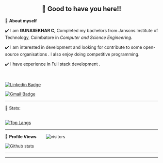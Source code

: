 <!-- README FILE CODE -->



<!-- WAKING HAND WITH GOOD TO HAVE YOU TEXT-->
<h2 align=center>👋 Good to have you here!!</h2>


<!--ABOUT ME CODE-->
🌱 **About myself**<br>

✔️ I am **GUNASEKHAR C**, Completed my bachelors from Jansons Institute of Technology, Coimbatore in *Computer and Science Engineering*. <br>

✔️ I am interested in development and looking for contribute to some open-source organisations . I also enjoy doing competitive programming. <br>

✔️ I have experience in Full stack development . <br>

<br>


<!-- SOCAIL MEDIA HANDLES -->
[![Linkedin Badge](https://img.shields.io/badge/-GUNASEKHAR_C-blue?style=flat-square&logo=Linkedin&logoColor=white&link=https://www.linkedin.com/in/gunasekhar-c/)](https://www.linkedin.com/in/gunasekhar-c/)

[![Gmail Badge](https://img.shields.io/badge/-gunasekhar.c2002@gmail.com-c14438?style=flat-square&logo=Gmail&logoColor=white&link=mailto:gunasekhar.c2002@gmail.com)](mailto:gunasekhar.c2002@gmail.com)

---

<!-- STATISTICS ABOUT PROFILE -->

 📶 Stats:<br><br>
 
 
<!--  TOP LANGUAGES STATISTICS -->
 [![Top Langs](https://github-readme-stats.vercel.app/api/top-langs/?username=GUNASEKHARC&theme=dark&layout=compact&align=right&width=40%)](https://github.com/anuraghazra/github-readme-stats)
 
 ---
 
<!--  PROFILES VIEWS -->
🌱 **Profile Views**&nbsp;&nbsp;&nbsp;&nbsp;&nbsp;&nbsp;&nbsp;
![visitors](https://profile-counter.glitch.me/GUNASEKHARC/count.svg?align=center)


<!-- GITHUB STATISTICS -->
 ![Github stats](https://github-readme-stats.vercel.app/api?username=GUNASEKHARC)  
 
 
 <hr>

---
  </code>
</p>
